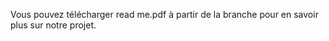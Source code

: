 Vous pouvez télécharger read me.pdf à partir de la branche pour en savoir plus sur notre projet.



